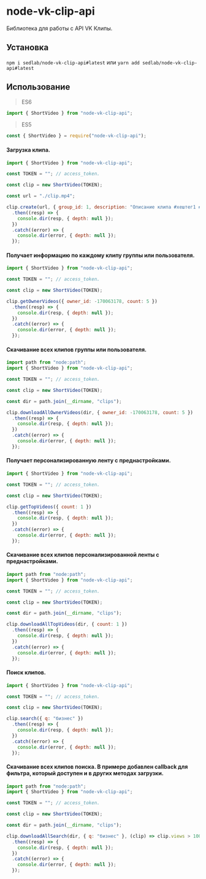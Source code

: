 # node-vk-clip-api

Библиотека для работы с API VK Клипы.

## Установка

`npm i sedlab/node-vk-clip-api#latest` или `yarn add sedlab/node-vk-clip-api#latest`

## Использование

> ES6

```js
import { ShortVideo } from "node-vk-clip-api";
```

> ES5

```js
const { ShortVideo } = require("node-vk-clip-api");
```

#### Загрузка клипа.

```js
import { ShortVideo } from "node-vk-clip-api";

const TOKEN = ""; // access_token.

const clip = new ShortVideo(TOKEN);

const url = "./clip.mp4";

clip.create(url, { group_id: 1, description: "Описание клипа #хештег1 #хештег2", wallpost: 1 })
  .then((resp) => {
    console.dir(resp, { depth: null });
  })
  .catch((error) => {
    console.dir(error, { depth: null });
  });
```

#### Получает информацию по каждому клипу группы или пользователя.

```js
import { ShortVideo } from "node-vk-clip-api";

const TOKEN = ""; // access_token.

const clip = new ShortVideo(TOKEN);

clip.getOwnerVideos({ owner_id: -170063178, count: 5 })
  .then((resp) => {
    console.dir(resp, { depth: null });
  })
  .catch((error) => {
    console.dir(error, { depth: null });
  });
```

#### Скачивание всех клипов группы или пользователя.

```js
import path from "node:path";
import { ShortVideo } from "node-vk-clip-api";

const TOKEN = ""; // access_token.

const clip = new ShortVideo(TOKEN);

const dir = path.join(__dirname, "clips");

clip.downloadAllOwnerVideos(dir, { owner_id: -170063178, count: 5 })
  .then((resp) => {
    console.dir(resp, { depth: null });
  })
  .catch((error) => {
    console.dir(error, { depth: null });
  });
```

#### Получает персонализированную ленту с преднастройками.

```js
import { ShortVideo } from "node-vk-clip-api";

const TOKEN = ""; // access_token.

const clip = new ShortVideo(TOKEN);

clip.getTopVideos({ count: 1 })
  .then((resp) => {
    console.dir(resp, { depth: null });
  })
  .catch((error) => {
    console.dir(error, { depth: null });
  });
```

#### Скачивание всех клипов персонализированной ленты с преднастройками.

```js
import path from "node:path";
import { ShortVideo } from "node-vk-clip-api";

const TOKEN = ""; // access_token.

const clip = new ShortVideo(TOKEN);

const dir = path.join(__dirname, "clips");

clip.downloadAllTopVideos(dir, { count: 1 })
  .then((resp) => {
    console.dir(resp, { depth: null });
  })
  .catch((error) => {
    console.dir(error, { depth: null });
  });
```

#### Поиск клипов.

```js
import { ShortVideo } from "node-vk-clip-api";

const TOKEN = ""; // access_token.

const clip = new ShortVideo(TOKEN);

clip.search({ q: "бизнес" })
  .then((resp) => {
    console.dir(resp, { depth: null });
  })
  .catch((error) => {
    console.dir(error, { depth: null });
  });
```

#### Скачивание всех клипов поиска. В примере добавлен callback для фильтра, который доступен и в других методах загрузки.

```js
import path from "node:path";
import { ShortVideo } from "node-vk-clip-api";

const TOKEN = ""; // access_token.

const clip = new ShortVideo(TOKEN);

const dir = path.join(__dirname, "clips");

clip.downloadAllSearch(dir, { q: "бизнес" }, (clip) => clip.views > 10000 && clip.likes.count > 1000 && clip.comments > 10)
  .then((resp) => {
    console.dir(resp, { depth: null });
  })
  .catch((error) => {
    console.dir(error, { depth: null });
  });
```